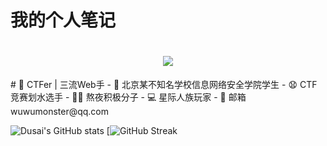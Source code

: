 # 我的个人笔记

<h1 align="center">  <img src="https://readme-typing-svg.herokuapp.com/?lines=MGJ，快滚去学习！&center=true&size=27"> </h1>
# 🧠 CTFer | 三流Web手
- 🚓 北京某不知名学校信息网络安全学院学生
- 😧 CTF竞赛划水选手
- 👨‍💻 熬夜积极分子
- 💻 星际人族玩家
- 📧 邮箱 wuwumonster@qq.com

![Dusai's GitHub stats](https://github-readme-stats.vercel.app/api?username=wuwumonster&show_icons=true&theme=radical)
[![GitHub Streak](https://github-readme-streak-stats.herokuapp.com/?user=wuwumonster)

